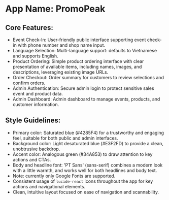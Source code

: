 # **App Name**: PromoPeak

## Core Features:

- Event Check-In: User-friendly public interface supporting event check-in with phone number and shop name input.
- Language Selection: Multi-language support: defaults to Vietnamese and supports English.
- Product Ordering: Simple product ordering interface with clear presentation of available items, including names, images, and descriptions, leveraging existing image URLs.
- Order Checkout: Order summary for customers to review selections and confirm orders.
- Admin Authentication: Secure admin login to protect sensitive sales event and product data.
- Admin Dashboard: Admin dashboard to manage events, products, and customer information.

## Style Guidelines:

- Primary color: Saturated blue (#4285F4) for a trustworthy and engaging feel, suitable for both public and admin interfaces.
- Background color: Light desaturated blue (#E3F2FD) to provide a clean, unobtrusive backdrop.
- Accent color: Analogous green (#34A853) to draw attention to key actions and CTAs.
- Body and headline font: 'PT Sans' (sans-serif) combines a modern look with a little warmth, and works well for both headlines and body text.
- Note: currently only Google Fonts are supported.
- Consistent usage of `lucide-react` icons throughout the app for key actions and navigational elements.
- Clean, intuitive layout focused on ease of navigation and scannability.